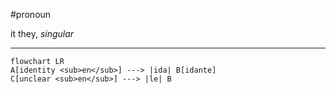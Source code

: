 #pronoun 

it
they, *singular*

***
```mermaid  
flowchart LR
A[identity <sub>en</sub>] ---> |ida| B[idante]
C[unclear <sub>en</sub>] ---> |le| B
```